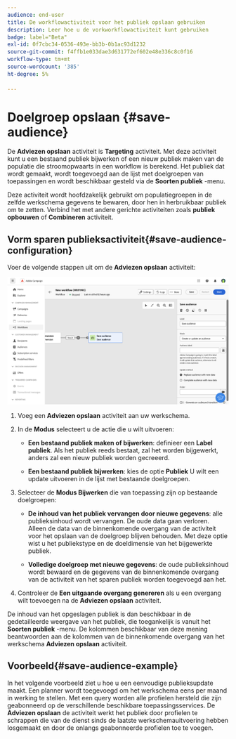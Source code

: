 ```yaml
---
audience: end-user
title: De workflowactiviteit voor het publiek opslaan gebruiken
description: Leer hoe u de vorkworkflowactiviteit kunt gebruiken
badge: label="Beta"
exl-id: 0f7cbc34-0536-493e-bb3b-0b1ac93d1232
source-git-commit: f4ffb1e033dae3d631772ef602e48e336c8c0f16
workflow-type: tm+mt
source-wordcount: '385'
ht-degree: 5%

---
```


# Doelgroep opslaan {#save-audience}

<!--
>[!CONTEXTUALHELP]
>id="acw_orchestration_saveaudience_activity"
>title="Save an audience"
>abstract="Use this activity to save the workflow audience."
-->

De **Adviezen opslaan** activiteit is **Targeting** activiteit. Met deze activiteit kunt u een bestaand publiek bijwerken of een nieuw publiek maken van de populatie die stroomopwaarts in een workflow is berekend. Het publiek dat wordt gemaakt, wordt toegevoegd aan de lijst met doelgroepen van toepassingen en wordt beschikbaar gesteld via de **Soorten publiek** -menu.

Deze activiteit wordt hoofdzakelijk gebruikt om populatiegroepen in de zelfde werkschema gegevens te bewaren, door hen in herbruikbaar publiek om te zetten. Verbind het met andere gerichte activiteiten zoals **publiek opbouwen** of **Combineren** activiteit.

## Vorm sparen publieksactiviteit{#save-audience-configuration}

Voer de volgende stappen uit om de **Adviezen opslaan** activiteit:

![](../assets/workflow-save-audience.png)

1. Voeg een **Adviezen opslaan** activiteit aan uw werkschema.

1. In de **Modus** selecteert u de actie die u wilt uitvoeren:

   * **Een bestaand publiek maken of bijwerken**: definieer een **Label publiek**. Als het publiek reeds bestaat, zal het worden bijgewerkt, anders zal een nieuw publiek worden gecreeerd.

   * **Een bestaand publiek bijwerken**: kies de optie **Publiek** U wilt een update uitvoeren in de lijst met bestaande doelgroepen.

1. Selecteer de **Modus Bijwerken** die van toepassing zijn op bestaande doelgroepen:

   * **De inhoud van het publiek vervangen door nieuwe gegevens**: alle publieksinhoud wordt vervangen. De oude data gaan verloren. Alleen de data van de binnenkomende overgang van de activiteit voor het opslaan van de doelgroep blijven behouden. Met deze optie wist u het publiekstype en de doeldimensie van het bijgewerkte publiek.

   * **Volledige doelgroep met nieuwe gegevens**: de oude publieksinhoud wordt bewaard en de gegevens van de binnenkomende overgang van de activiteit van het sparen publiek worden toegevoegd aan het.

1. Controleer de **Een uitgaande overgang genereren** als u een overgang wilt toevoegen na de **Adviezen opslaan** activiteit.

De inhoud van het opgeslagen publiek is dan beschikbaar in de gedetailleerde weergave van het publiek, die toegankelijk is vanuit het **Soorten publiek** -menu. De kolommen beschikbaar van deze mening beantwoorden aan de kolommen van de binnenkomende overgang van het werkschema **Adviezen opslaan** activiteit.


## Voorbeeld{#save-audience-example}

In het volgende voorbeeld ziet u hoe u een eenvoudige publieksupdate maakt. Een planner wordt toegevoegd om het werkschema eens per maand in werking te stellen. Met een query worden alle profielen hersteld die zijn geabonneerd op de verschillende beschikbare toepassingsservices. De **Adviezen opslaan** de activiteit werkt het publiek door profielen te schrappen die van de dienst sinds de laatste werkschemauitvoering hebben losgemaakt en door de onlangs geabonneerde profielen toe te voegen.
